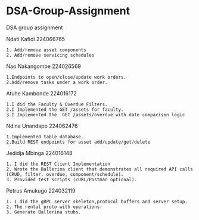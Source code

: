 # DSA-Group-Assignment
DSA group assignment

Ndati Kafidi 224066765

    1. Add/remove asset components
    2. Add/remove servicing schedules

Nao Nakangombe 224026569

    1.Endpoints to open/close/update work orders.
    2.Add/remove tasks under a work order.

    
Atuhe Kambonde 224016172

    1.I did the Faculty & Overdue Filters.
    2.I Implemented the GET /assets for faculty.
    3.I Implemented the  GET /assets/overdue with date comparison logic

Ndina Unandapo 224062476

    1.Implemented table database.
    2.Build REST endpoints for asset add/update/get/delete

Jedidja Mbinga 224016148

    1. I did the REST Client Implementation
    2. Wrote the Ballerina client that demonstrates all required API calls (CRUD, filter, overdue, component/schedule).
    3. Provided test scripts (cURL/Postman optional).


Petrus Amukugo 224032119

    1. I did the gRPC server skeleton,protocol buffers and server setup. 
    2. The rental proto with operations. 
    3. Generate Ballerina stubs.


